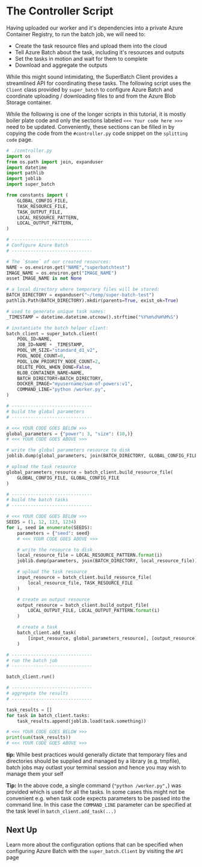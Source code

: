 # The Controller Script

Having uploaded our worker and it's dependencies into a private Azure Container
Registry, to run the batch job, we will need to:

* Create the task resource files and upload them into the cloud
* Tell Azure Batch about the task, including it's resources and outputs
* Set the tasks in motion and wait for them to complete
* Download and aggregate the outputs

While this might sound intimidating, the SuperBatch Client provides a streamlined
API for coordinating these tasks. The following script uses the `Client`
class provided by `super_batch` to configure Azure Batch and coordinate
uploading / downloading files to and from the Azure Blob Storage container.

While the following is one of the longer scripts in this tutorial, it is
mostly boiler plate code and only the sections labeled `<<< Your code here >>>`
need to be updated. Conveniently, these sections can be filled in by copying
the code from the `#controller.py` code snippet on the `splitting code` page.

```python
# ./controller.py
import os
from os.path import join, expanduser
import datetime
import pathlib
import joblib
import super_batch

from constants import (
    GLOBAL_CONFIG_FILE,
    TASK_RESOURCE_FILE,
    TASK_OUTPUT_FILE,
    LOCAL_RESOURCE_PATTERN,
    LOCAL_OUTPUT_PATTERN,
)

# ------------------------------
# Configure Azure Batch
# ------------------------------

# The `$name` of our created resources:
NAME = os.environ.get("NAME","superbatchtest")
IMAGE_NAME = os.environ.get("IMAGE_NAME")
asset IMAGE_NAME is not None

# a local directory where temporary files will be stored:
BATCH_DIRECTORY = expanduser("~/temp/super-batch-test")
pathlib.Path(BATCH_DIRECTORY).mkdir(parents=True, exist_ok=True)

# used to generate unique task names:
_TIMESTAMP = datetime.datetime.utcnow().strftime("%Y%m%d%H%M%S")

# instantiate the batch helper client:
batch_client = super_batch.client(
    POOL_ID=NAME,
    JOB_ID=NAME + _TIMESTAMP,
    POOL_VM_SIZE="standard_d1_v2",
    POOL_NODE_COUNT=0,
    POOL_LOW_PRIORITY_NODE_COUNT=2,
    DELETE_POOL_WHEN_DONE=False,
    BLOB_CONTAINER_NAME=NAME,
    BATCH_DIRECTORY=BATCH_DIRECTORY,
    DOCKER_IMAGE="myusername/sum-of-powers:v1",
    COMMAND_LINE="python /worker.py",
)

# ------------------------------
# build the global parameters
# ------------------------------

# <<< YOUR CODE GOES BELOW >>>
global_parameters = {"power": 3, "size": (10,)}
# <<< YOUR CODE GOES ABOVE >>>

# write the global parameters resource to disk
joblib.dump(global_parameters, join(BATCH_DIRECTORY, GLOBAL_CONFIG_FILE))

# upload the task resource
global_parameters_resource = batch_client.build_resource_file(
    GLOBAL_CONFIG_FILE, GLOBAL_CONFIG_FILE
)

# ------------------------------
# build the batch tasks
# ------------------------------

# <<< YOUR CODE GOES BELOW >>>
SEEDS = (1, 12, 123, 1234)
for i, seed in enumerate(SEEDS):
    parameters = {"seed": seed}
    # <<< YOUR CODE GOES ABOVE >>>

    # write the resource to disk
    local_resource_file = LOCAL_RESOURCE_PATTERN.format(i)
    joblib.dump(parameters, join(BATCH_DIRECTORY, local_resource_file))

    # upload the task resource
    input_resource = batch_client.build_resource_file(
        local_resource_file, TASK_RESOURCE_FILE
    )

    # create an output resource
    output_resource = batch_client.build_output_file(
        LOCAL_OUTPUT_FILE, LOCAL_OUTPUT_PATTERN.format(i)
    )

    # create a task
    batch_client.add_task(
        [input_resource, global_parameters_resource], [output_resource]
    )

# ------------------------------
# run the batch job
# ------------------------------

batch_client.run()

# ------------------------------
# aggregate the results
# ------------------------------

task_results = []
for task in batch_client.tasks:
    task_results.append(joblib.load(task.something))

# <<< YOUR CODE GOES BELOW >>>
print(sum(task_results))
# <<< YOUR CODE GOES ABOVE >>>
```

**tip:** While best practices would generally dictate that temporary files and
directories should be supplied and managed by a library (e.g. tmpfile), batch
jobs may outlast your terminal session and hence you may wish to manage them
your self

**Tip:** In the above code, a single command (`"python /worker.py",`) was
provided which is used for all the tasks. In some cases this might not be
convenient e.g. when task code expects parameters to be passed into the
command line. In this case the `COMMAND_LINE` parameter can be specified at
the task level in `batch_client.add_task(...)`

## Next Up

Learn more about the configuration options that can be specified when configuring
Azure Batch with the `super_batch.Client` by visiting the `API` page